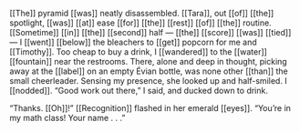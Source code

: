 [[The]] pyramid [[was]] neatly disassembled. [[Tara]], out [[of]] [[the]] spotlight, [[was]] [[at]] ease [[for]] [[the]] [[rest]] [[of]] [[the]] routine. [[Sometime]] [[in]] [[the]] [[second]] half — [[the]] [[score]] [[was]] [[tied]] — I [[went]] [[below]] the bleachers to [[get]] popcorn for me and [[Timothy]]. Too cheap to buy a drink, I [[wandered]] to the [[water]] [[fountain]] near the restrooms. There, alone and deep in thought, picking away at the [[label]] on an empty Évian bottle, was none other [[than]] the small cheerleader. Sensing my presence, she looked up and half-smiled. I [[nodded]]. “Good work out there,” I said, and ducked down to drink.

“Thanks. [[Oh]]!” [[Recognition]] flashed in her emerald [[eyes]]. “You’re in my math class! Your name . . .”